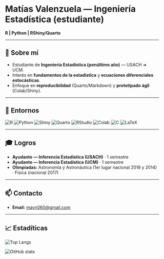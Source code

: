 # Matías Valenzuela — Ingeniería Estadística (estudiante)

**R | Python | RShiny/Quarto**

---

## 👋 Sobre mí

- Estudiante de **Ingeniería Estadística (penúltimo año)** — USACH ➜ UCM.  
- Interés en **fundamentos de la estadística** y **ecuaciones diferenciales estocásticas**.  
- Enfoque en **reproducibilidad** (Quarto/Markdown) y **prototipado ágil** (Colab/Shiny).

---

## 🧰 Entornos

![R](https://img.shields.io/badge/R-276DC3?logo=r&logoColor=white)
![Python](https://img.shields.io/badge/Python-3776AB?logo=python&logoColor=white)
![Shiny](https://img.shields.io/badge/Shiny-000000?logo=r&logoColor=white)
![Quarto](https://img.shields.io/badge/Quarto-2D2D2D?logo=quarto&logoColor=white)
![RStudio](https://img.shields.io/badge/RStudio-75AADB?logo=rstudio&logoColor=white)
![Colab](https://img.shields.io/badge/Colab-F9AB00?logo=googlecolab&logoColor=black)
![C](https://img.shields.io/badge/C-A8B9CC?logo=c&logoColor=black)
![LaTeX](https://img.shields.io/badge/LaTeX-008080?logo=latex&logoColor=white)

---

## 🎓 Logros

- **Ayudante — Inferencia Estadística (USACH)** · 1 semestre  
- **Ayudante — Inferencia Estadística (UCM)** · 1 semestre  
- **Olimpiadas:** Astronomía y Astronáutica (1er lugar nacional 2018 y 2014) · Física (nacional 2017)

---

## 📫 Contacto

- **Email:** mavn060@gmail.com

---

## 📈 Estadíticas

![Top Langs](https://github-readme-stats.vercel.app/api/top-langs/?username=Plutachus&layout=compact&langs_count=6&hide=jupyter%20notebook,html,css&theme=tokyonight&cache_seconds=21600&v=2 "Lenguajes más usados")

![GitHub stats](https://github-readme-stats.vercel.app/api?username=Plutachus&show_icons=true&theme=tokyonight&include_all_commits=true&count_private=true&cache_seconds=21600&v=2 "Estadísticas generales")
